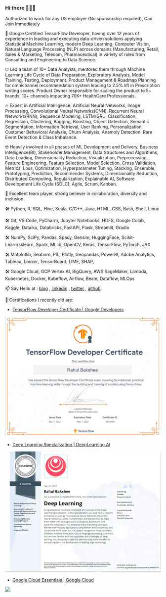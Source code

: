 ### Hi there 👋👋👋

Authorized to work for any US employer (No sponsorship required), Can Join Immediately 

🚀 Google Certified TensorFlow Developer, having over 12 years of experience in leading and executing data-driven solutions applying Statistical Machine Learning, modern Deep Learning, Computer Vision, Natural Language Processing (NLP) across domains (Manufacturing, Retail, Sales & Marketing, Telecom, Pharmaceutical) in variety of roles from Consulting and Engineering to Data Science.

🤓 Led a team of 10+ Data Analysts, mentored them through Machine Learning Life Cycle of Data Preparation, Exploratory Analysis, Model Training, Testing, Deployment. Product Management & Roadmap Planning for omnichannel recommendation system leading to 2.5% lift in Prescription writing scores. Product Owner responsible for scaling the product to 5+ brands, 10+ channels impacting 70K+ HealthCare Professionals. 

🔥 Expert in Artificial Intelligence, Artificial Neural Networks, Image Processing, Convolutional Neural Networks(CNN), Recurrent Neural Networks(RNN), Sequence Modeling, LSTM/GRU, Classification, Regression, Clustering, Bagging, Boosting, Object Detection, Semantic Segmentation, Information Retrieval, User Ranking, Personalization, Customer Behavioral Analysis, Churn Analysis, Anamoly Detection, Rare Event Detection & Class Imbalance.

🤓 Heavily involved in all phases of ML Development and Delivery, Business Intelligence(BI), Stakeholder Management, Data Structures and Algorithms, Data Loading, Dimensionality Reduction, Visualization, Preprocessing, Feature Engineering, Feature Selection, Model Selection, Cross Validation, Metrics, Loss, Optimization, Hyperparameter Tuning, Stacking, Ensemble, Prototyping, Prediction, Recommender Systems, Dimensionality Reduction, Distributed Computing, Regularization, Explainable AI, Software Development Life Cycle (SDLC), Agile, Scrum, Kanban.

🔭 Excellent team player, strong believer in collaboration, diversity and inclusion.

🛠 Python, R, SQL, Hive, Scala, C/C++, Java, HTML, CSS, Bash, Shell, Linux

🛠 Git, VS Code, PyCharm, Jupyter Notebooks, HDFS, Google Colab, Kaggle, Dataiku, Databricks, FastAPI, Flask, Streamlit, Gradio

🛠 NumPy, SciPy, Pandas, Spacy, Gensim, HuggingFace, Scikit-Learn/sklearn, Spark, MLlib, OpenCV, Keras, TensorFlow, PyTorch, JAX

🛠 Matplotlib, Seaborn, PIL, Plotly, Geopandas, PowerBI, Adobe Analytics, Tableau, Looker, TensorBoard, LIME, SHAP,

🛠 Google Cloud, GCP Vertex AI, BigQuery, AWS SageMaker, Lambda, Kubernetes, Docker, Kubeflow, Airflow, Beam, Dataflow, MLOps 


📫 Say Hello at : 
[blog](https://rahulbakshee.github.io/iWriteHere/) , 
[linkedin](https://www.linkedin.com/in/rahulbakshee/) , 
[twitter](https://twitter.com/rahulbakshee) , 
[github](https://github.com/rahulbakshee) 


🥇 Certifications I recently did are:
- [TensorFlow Developer Certificate | Google Developers ](https://www.credential.net/3804a043-b11d-42a0-adc6-80c34aadb592)
<img src="tf-certificate.PNG" style="width:600px;height:400;">

- [Deep Learning Specialization | DeepLearning.AI ](https://rahulbakshee.github.io/iWriteHere/2021/12/31/Deep-Learning-Specialization.html)
<img src="tf-dl-specialization.PNG" style="width:600px;height:400;">

- [Google Cloud Essentials | Google Cloud ](https://www.cloudskillsboost.google/public_profiles/2f9a816f-2ea9-4674-8a5d-9c5748dba843)
<img src="https://www.cloudskillsboost.google/public_profiles/2f9a816f-2ea9-4674-8a5d-9c5748dba843/badges/881223">



<!--
**rahulbakshee/rahulbakshee** is a ✨ _special_ ✨ repository because its `README.md` (this file) appears on your GitHub profile.

Here are some ideas to get you started:

- 🔭 I’m currently working on ...
- 🌱 I’m currently learning ...
- 👯 I’m looking to collaborate on ...
- 🤔 I’m looking for help with ...
- 💬 Ask me about ...
- 📫 How to reach me: ...
- 😄 Pronouns: ...
- ⚡ Fun fact: ...
-->
